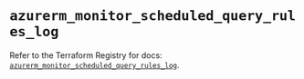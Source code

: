 # `azurerm_monitor_scheduled_query_rules_log`

Refer to the Terraform Registry for docs: [`azurerm_monitor_scheduled_query_rules_log`](https://registry.terraform.io/providers/hashicorp/azurerm/4.12.0/docs/resources/monitor_scheduled_query_rules_log).
